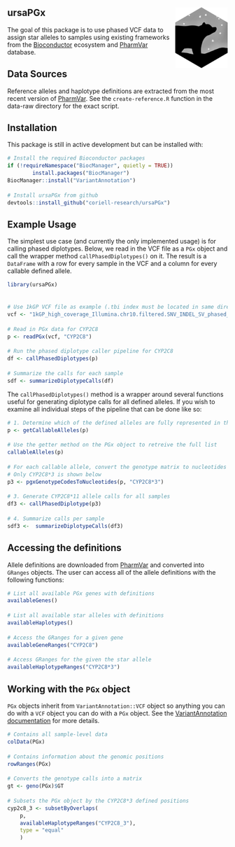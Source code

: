 ## ursaPGx <img src="man/figures/logo.png" align="right" height="139"/>

The goal of this package is to use phased VCF data to assign star alleles to
samples using existing frameworks from the
[Bioconductor](https://www.bioconductor.org/) ecosystem and
[PharmVar](https://www.pharmvar.org) database.

## Data Sources

Reference alleles and haplotype definitions are extracted from the most recent
version of [PharmVar](https://www.pharmvar.org/download). See the
`create-reference.R` function in the data-raw directory for the exact script.

## Installation

This package is still in active development but can be installed with:

```r
# Install the required Bioconductor packages
if (!requireNamespace("BiocManager", quietly = TRUE))
        install.packages("BiocManager")
BiocManager::install("VariantAnnotation")

# Install ursaPGx from github
devtools::install_github("coriell-research/ursaPGx")
```

## Example Usage

The simplest use case (and currently the only implemented usage) is for calling
phased diplotypes. Below, we read in the VCF file as a `PGx` object and call
the wrapper method `callPhasedDiplotypes()` on it. The result is a `DataFrame`
with a row for every sample in the VCF and a column for every callable defined
allele.

``` r
library(ursaPGx)


# Use 1kGP VCF file as example (.tbi index must be located in same directory)
vcf <- "1kGP_high_coverage_Illumina.chr10.filtered.SNV_INDEL_SV_phased_panel.vcf.gz"

# Read in PGx data for CYP2C8
p <- readPGx(vcf, "CYP2C8")

# Run the phased diplotype caller pipeline for CYP2C8
df <- callPhasedDiplotypes(p)

# Summarize the calls for each sample
sdf <- summarizeDiplotypeCalls(df) 
```

The `callPhasedDiplotypes()` method is a wrapper around several functions
useful for generating diplotype calls for all defined alleles. If you wish to
examine all individual steps of the pipeline that can be done like so:

``` r
# 1. Determine which of the defined alleles are fully represented in the sample VCF
p <- getCallableAlleles(p)

# Use the getter method on the PGx object to retreive the full list
callableAlleles(p)

# For each callable allele, convert the genotype matrix to nucleotides
# Only CYP2C8*3 is shown below
p3 <- pgxGenotypeCodesToNucleotides(p, "CYP2C8*3")

# 3. Generate CYP2C8*11 allele calls for all samples
df3 <- callPhasedDiplotype(p3)

# 4. Summarize calls per sample
sdf3 <-  summarizeDiplotypeCalls(df3) 
```

## Accessing the definitions

Allele definitions are downloaded from [PharmVar](https://www.pharmvar.org) and 
converted into `GRanges` objects. The user can access all of the allele 
definitions with the following functions:

``` r
# List all available PGx genes with definitions
availableGenes()

# List all available star alleles with definitions
availableHaplotypes()

# Access the GRanges for a given gene
availableGeneRanges("CYP2C8")

# Access GRanges for the given the star allele
availableHaplotypeRanges("CYP2C8*3")
```

## Working with the `PGx` object

`PGx` objects inherit from `VariantAnnotation::VCF` object so anything you can
do with a `VCF` object you can do with a `PGx` object. See the
[VariantAnnotation documentation](https://bioconductor.org/packages/release/bioc/html/VariantAnnotation.html)
for more details.

``` r
# Contains all sample-level data
colData(PGx)

# Contains information about the genomic positions
rowRanges(PGx)

# Converts the genotype calls into a matrix
gt <- geno(PGx)$GT

# Subsets the PGx object by the CYP2C8*3 defined positions
cyp2c8_3 <- subsetByOverlaps(
    p, 
    availableHaplotypeRanges("CYP2C8_3"), 
    type = "equal"
    )
```
